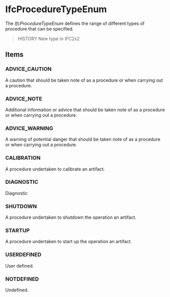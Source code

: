 # IfcProcedureTypeEnum

The _IfcProcedureTypeEnum_ defines the range of different types of procedure that can be specified.

> HISTORY  New type in IFC2x2

## Items

### ADVICE_CAUTION
A caution that should be taken note of as a procedure or when carrying out a procedure.

### ADVICE_NOTE
Additional information or advice that should be taken note of as a procedure or when carrying out a procedure.

### ADVICE_WARNING
A warning of potential danger that should be taken note of as a procedure or when carrying out a procedure.

### CALIBRATION
A procedure undertaken to calibrate an artifact.

### DIAGNOSTIC
Diagnostic

### SHUTDOWN
A procedure undertaken to shutdown the operation an artifact.

### STARTUP
A procedure undertaken to start up the operation an artifact.

### USERDEFINED
User defined.

### NOTDEFINED
Undefined. 

